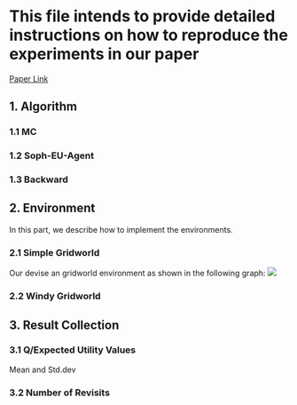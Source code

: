 # This file intends to provide detailed instructions on how to reproduce the experiments in our paper

[Paper Link]()

## 1. Algorithm

### 1.1 MC

### 1.2 Soph-EU-Agent

### 1.3 Backward 

## 2. Environment
In this part, we describe how to implement the environments.

### 2.1 Simple Gridworld
Our devise an gridworld environment as shown in the following graph:
![](figs/gridworld.png)

### 2.2 Windy Gridworld


## 3. Result Collection

### 3.1 Q/Expected Utility Values
Mean and Std.dev

### 3.2 Number of Revisits
